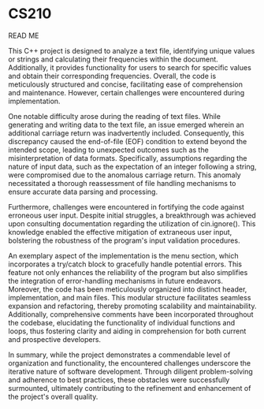 # CS210
READ ME

This C++ project is designed to analyze a text file, identifying unique values or strings and calculating their frequencies within the document. Additionally, it provides functionality for users to search for specific values and obtain their corresponding frequencies.
Overall, the code is meticulously structured and concise, facilitating ease of comprehension and maintenance. However, certain challenges were encountered during implementation.

One notable difficulty arose during the reading of text files. While generating and writing data to the text file, an issue emerged wherein an additional carriage return was inadvertently included. Consequently, this discrepancy caused the end-of-file (EOF) condition to extend beyond the intended scope, leading to unexpected outcomes such as the misinterpretation of data formats. Specifically, assumptions regarding the nature of input data, such as the expectation of an integer following a string, were compromised due to the anomalous carriage return. This anomaly necessitated a thorough reassessment of file handling mechanisms to ensure accurate data parsing and processing.

Furthermore, challenges were encountered in fortifying the code against erroneous user input. Despite initial struggles, a breakthrough was achieved upon consulting documentation regarding the utilization of cin.ignore(). This knowledge enabled the effective mitigation of extraneous user input, bolstering the robustness of the program's input validation procedures.

An exemplary aspect of the implementation is the menu section, which incorporates a try/catch block to gracefully handle potential errors. This feature not only enhances the reliability of the program but also simplifies the integration of error-handling mechanisms in future endeavors.
Moreover, the code has been meticulously organized into distinct header, implementation, and main files. This modular structure facilitates seamless expansion and refactoring, thereby promoting scalability and maintainability. Additionally, comprehensive comments have been incorporated throughout the codebase, elucidating the functionality of individual functions and loops, thus fostering clarity and aiding in comprehension for both current and prospective developers.

In summary, while the project demonstrates a commendable level of organization and functionality, the encountered challenges underscore the iterative nature of software development. Through diligent problem-solving and adherence to best practices, these obstacles were successfully surmounted, ultimately contributing to the refinement and enhancement of the project's overall quality.
